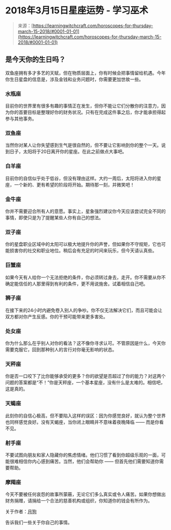 <!--yml

category: 未分类

date: 2024-06-12 18:20:03

-->

# 2018年3月15日星座运势 - 学习巫术

> 来源：[https://learningwitchcraft.com/horoscopes-for-thursday-march-15-2018/#0001-01-01](https://learningwitchcraft.com/horoscopes-for-thursday-march-15-2018/#0001-01-01)

## 是今天你的生日吗？

双鱼座拥有多才多艺的天赋，但在物质层面上，你有时候会把事情留给机遇。今年你生日星盘的信息是，涉及金钱和业务问题时，你需要更加世故一些。

### 水瓶座

目前你的世界里有很多有趣的事情正在发生，但你不能让它们分散你的注意力，因为你的首要目标是整理好你的财务状况。只有在完成这件事之后，你才能承担得起参与其他事务。

### 双鱼座

当然你对某人让你失望感到生气是很自然的，但不要让它影响到你的整个一天。说到日子，太阳将于20日离开你的星座。在此之前做点大事吧。

### 白羊座

目前你的自信似乎处于低谷，但没有理由这样。大约一周后，太阳将进入你的星座，一个新的、更有希望的阶段将开始。期待那一刻，并微笑吧！

### 金牛座

你并不需要迎合所有人的意愿。事实上，星象强烈建议你今天应该尝试完全不同的事情，即使只是为了提醒某些人你有自己的想法。

### 双子座

你的星盘职业区域中的太阳可以极大地提升你的声誉，但如果你不守规矩，它也可能损害你的社交和职业地位。稍后会有充足的时间来玩乐，但今天请认真些。

### 巨蟹座

如果今天有人给你一个无法拒绝的条件，你必须转过身去，走开。你不需要从你不确定能信任的人那里得到有利的条件，更不用说施舍。试着相信自己吧。

### 狮子座

在接下来的24小时内避免卷入别人的争吵。你不仅无法解决它们，而且可能会让双方都对你产生反感。你的干预可能带来更多害处。

### 处女座

你为什么那么在乎别人对你的看法？这不像你寻求认可。不管原因是什么，今天你需要克服它，回到那种别人的言行对你毫无影响的状态。

### 天秤座

你是否一口咬下了比你能够承受的更多？你的欲望是否超过了你的能力？对这两个问题的答案都是“不！”你是天秤座，一个基本星座，没有什么是太难的。相信吧，这是真的。

### 天蝎座

此刻你的自信心极高，但不要陷入这样的误区：因为你感觉良好，就认为整个世界也同样感觉良好。没有天蝎座，当你闭上眼睛并不意味着夜晚降临 —— 而是你看不见。

### 射手座

不要试图向朋友和家人隐藏你的焦虑情绪。他们习惯了看到你超级乐观的一面，可能很难相信你内心感到痛苦。当然，他们会帮助你 —— 但首先他们需要知道你需要帮助。

### 摩羯座

今天不要被任何哀怨的故事所蒙蔽，无论它们多么真实或令人痛苦。如果你想做出财务捐赠，请捐给一个合法的慈善机构或组织，你知道你的钱会有所作为。

关于作者：[月狗](https://learningwitchcraft.com/profile/?tthayer/)

告诉我们一些关于你自己的事情。
